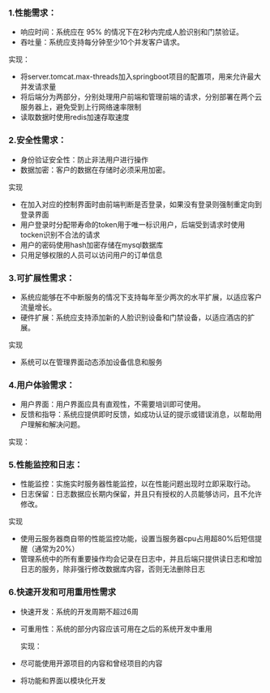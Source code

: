 ### 1.性能需求：  

- 响应时间：系统应在 95% 的情况下在2秒内完成人脸识别和门禁验证。  
- 吞吐量：系统应支持每分钟至少10个并发客户请求。  

实现：
- 将server.tomcat.max-threads加入springboot项目的配置项，用来允许最大并发请求量  
- 将后端分为两部分，分别处理用户前端和管理前端的请求，分别部署在两个云服务器上，避免受到上行网络速率限制  
- 读取数据时使用redis加速存取速度  
### 2.安全性需求：

- 身份验证安全性：防止非法用户进行操作  
- 数据加密：客户的数据在存储时必须采用加密。  
 
实现    
- 在加入对应的控制界面时由前端判断是否登录，如果没有登录则强制重定向到登录界面  
- 用户登录时分配带寿命的token用于唯一标识用户，后端受到请求时使用tocken识别不合法的请求  
- 用户的密码使用hash加密存储在mysql数据库   
- 只用足够权限的人员可以访问用户的订单信息  

### 3.可扩展性需求：

- 系统应能够在不中断服务的情况下支持每年至少两次的水平扩展，以适应客户流量增长。  
- 硬件扩展：系统应支持添加新的人脸识别设备和门禁设备，以适应酒店的扩展。  

实现
- 系统可以在管理界面动态添加设备信息和服务  

### 4.用户体验需求：

- 用户界面：用户界面应具有直观性，不需要培训即可使用。
- 反馈和指导：系统应提供即时反馈，如成功认证的提示或错误消息，以帮助用户理解和解决问题。

实现：

### 5.性能监控和日志：

- 性能监控：实施实时服务器性能监控，以在性能问题出现时立即采取行动。    
- 日志保留：日志数据应长期内保留，并且只有授权的人员能够访问，且不允许修改。  

实现
- 使用云服务器商自带的性能监控功能，设置当服务器cpu占用超80%后短信提醒（通常为20%）  
- 管理系统中的所有重要操作均会记录在日志中，并且后端只提供读日志和增加日志的服务，除非强行修改数据库内容，否则无法删除日志  

### 6.快速开发和可用重用性需求

- 快速开发：系统的开发周期不超过6周  
- 可重用性：系统的部分内容应该可用在之后的系统开发中重用  

  实现：
- 尽可能使用开源项目的内容和曾经项目的内容
- 将功能和界面以模块化开发
